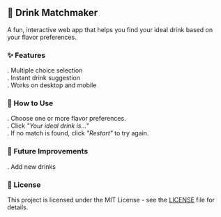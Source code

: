 ## 🍹 Drink Matchmaker
A fun, interactive web app that helps you find your ideal drink based on your flavor preferences. 

### ✨ Features
. Multiple choice selection  
. Instant drink suggestion  
. Works on desktop and mobile  

### 🚀 How to Use
. Choose one or more flavor preferences.  
. Click *"Your ideal drink is..."*  
. If no match is found, click *"Restart"* to try again.  

### 🔮 Future Improvements
. Add new drinks

### 📄 License
This project is licensed under the MIT License - see the [LICENSE](LICENSE) file for details.